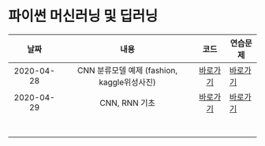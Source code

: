 # 파이썬 머신러닝 및 딥러닝

|    날짜    |                    내용                     |                            코드                             | 연습문제                      |
| :--------: | :-----------------------------------------: | :---------------------------------------------------------: | ----------------------------- |
| 2020-04-28 | CNN 분류모델 예제 (fashion, kaggle위성사진) | [바로가기](0428_CNN_분류모델(fashion,kaggle위성사진).ipynb) | [바로가기](./0428_cnn분류.md) |
| 2020-04-29 |                CNN, RNN 기초                |               [바로가기](0429_CNN_RNN.ipynb)                | [바로가기](./0429_CNN_RNN.md) |
|            |                                             |                                                             |                               |
|            |                                             |                                                             |                               |
|            |                                             |                                                             |                               |
|            |                                             |                                                             |                               |
|            |                                             |                                                             |                               |
|            |                                             |                                                             |                               |
|            |                                             |                                                             |                               |

